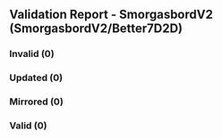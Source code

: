 ## Validation Report - SmorgasbordV2 (SmorgasbordV2/Better7D2D)


### Invalid (0)
### Updated (0)
### Mirrored (0)
### Valid (0)
